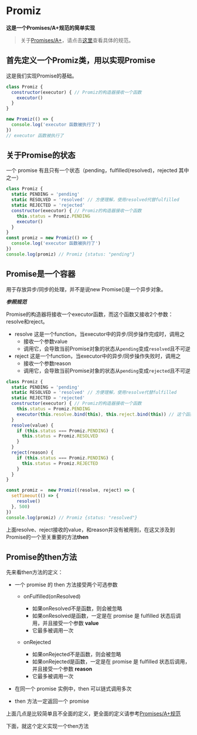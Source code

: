 # Promiz
**这是一个Promises/A+规范的简单实现**
> 关于[Promises/A+](http://blog.vear.vip/2019/09/14/2019-09-14%20Promises%20A+%E8%A7%84%E8%8C%83/)，请点击[这里](http://blog.vear.vip/2019/09/14/2019-09-14%20Promises%20A+%E8%A7%84%E8%8C%83/)查看具体的规范。

## 首先定义一个Promiz类，用以实现Promise
这是我们实现Promise的基础。
```javascript
class Promiz {
  constructor(executor) { // Promiz的构造器接收一个函数
    executor() 
  }
}

new Promiz(() => {
  console.log('executor 函数被执行了')
})
// executor 函数被执行了
```
## 关于Promise的状态
一个 promise 有且只有一个状态（pending，fulfilled(resolved)，rejected 其中之一）
```javascript
class Promiz {
  static PENDING = 'pending'
  static RESOLVED = 'resolved' // 方便理解，使用resolved代替fulfilled
  static REJECTED = 'rejected'
  constructor(executor) { // Promiz的构造器接收一个函数
    this.status = Promiz.PENDING
    executor()
  }
}
const promiz = new Promiz(() => {
  console.log('executor 函数被执行了')
})
console.log(promiz) // Promiz {status: "pending"}
```

## Promise是一个容器
用于存放异步/同步的处理，并不是说new Promise()是一个异步对象。

***参照规范***

Promise的构造器将接收一个executor函数，而这个函数又接收2个参数：resolve和reject。
- resolve 这是一个function，当executor中的异步/同步操作完成时，调用之
  - 接收一个参数value
  - 调用它，会导致当前Promise对象的状态从`pending`变成`resolved`且不可逆
- reject 这是一个function，当executor中的异步/同步操作失败时，调用之
  - 接收一个参数reason
  - 调用它，会导致当前Promise对象的状态从`pending`变成`rejected`且不可逆
```javascript
class Promiz {
  static PENDING = 'pending'
  static RESOLVED = 'resolved' // 方便理解，使用resolve代替fulfilled
  static REJECTED = 'rejected'
  constructor(executor) { // Promiz的构造器接收一个函数
    this.status = Promiz.PENDING
    executor(this.resolve.bind(this), this.reject.bind(this)) // 这个函数接收2个函数，resolve函数在异步/同步操作成功时执行，reject函数在异步/同步操作失败时执行，具体由Promiz对象创建者来选择执行哪一个
  }
  resolve(value) {
    if (this.status === Promiz.PENDING) {
      this.status = Promiz.RESOLVED
    }
  }
  reject(reason) {
    if (this.status === Promiz.PENDING) {
      this.status = Promiz.REJECTED
    }
  }
}

const promiz =  new Promiz((resolve, reject) => {
  setTimeout(() => {
    resolve()
  }, 500)
})
console.log(promiz) // Promiz {status: "resolved"}
```
上面resolve、reject接收的value，和reason并没有被用到，在这又涉及到Promise的一个至关重要的方法**then**

## Promise的then方法
先来看then方法的定义：

- 一个 promise 的 then 方法接受两个可选参数
  - onFulfilled(onResolved)
    - 如果onResolved不是函数，则会被忽略
    - 如果onResolved是函数，一定是在 promise 是 fulfilled 状态后调用，并且接受一个参数 **value**
    - 它最多被调用一次

  - onRejected
    - 如果onRejected不是函数，则会被忽略
    - 如果onRejected是函数，一定是在 promise 是 fulfilled 状态后调用，并且接受一个参数 **reason**
    - 它最多被调用一次

- 在同一个 promise 实例中，then 可以链式调用多次
- then 方法一定返回一个 promise

上面几点是比较简单且不全面的定义，更全面的定义请参考[Promises/A+规范](http://blog.vear.vip/2019/09/14/2019-09-14%20Promises%20A+%E8%A7%84%E8%8C%83/)

下面，就这个定义实现一个then方法
```javascript

```